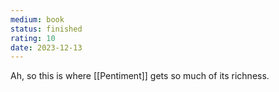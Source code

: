 ```yaml
---
medium: book
status: finished
rating: 10
date: 2023-12-13
---
```


Ah, so this is where [[Pentiment]] gets so much of its richness.

